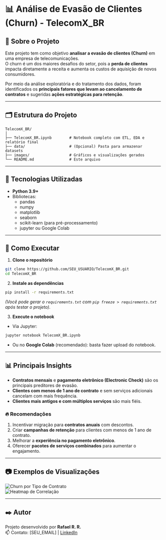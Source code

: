 # 📊 Análise de Evasão de Clientes (Churn) - TelecomX_BR

## 📌 Sobre o Projeto
Este projeto tem como objetivo **analisar a evasão de clientes (Churn)** em uma empresa de telecomunicações.  
O churn é um dos maiores desafios do setor, pois a **perda de clientes** impacta diretamente a receita e aumenta os custos de aquisição de novos consumidores.  

Por meio da análise exploratória e do tratamento dos dados, foram identificados os **principais fatores que levam ao cancelamento de contratos** e sugeridas **ações estratégicas para retenção**.

---

## 🗂 Estrutura do Projeto

```
TelecomX_BR/
│
├── TelecomX_BR.ipynb        # Notebook completo com ETL, EDA e relatório final
├── data/                    # (Opcional) Pasta para armazenar datasets
├── images/                  # Gráficos e visualizações gerados
└── README.md                # Este arquivo
```

---

## 🔧 Tecnologias Utilizadas

- **Python 3.9+**
- Bibliotecas:
  - pandas
  - numpy
  - matplotlib
  - seaborn
  - scikit-learn (para pré-processamento)
  - jupyter ou Google Colab

---

## 🚀 Como Executar

1. **Clone o repositório**  
```bash
git clone https://github.com/SEU_USUARIO/TelecomX_BR.git
cd TelecomX_BR
```

2. **Instale as dependências**  
```bash
pip install -r requirements.txt
```
*(Você pode gerar o `requirements.txt` com `pip freeze > requirements.txt` após testar o projeto).*

3. **Execute o notebook**  
- Via Jupyter:  
```bash
jupyter notebook TelecomX_BR.ipynb
```
- Ou no **Google Colab** (recomendado): basta fazer upload do notebook.

---

## 📊 Principais Insights

- **Contratos mensais** e **pagamento eletrônico (Electronic Check)** são os principais preditores de evasão.
- **Clientes com menos de 1 ano de contrato** e sem serviços adicionais cancelam com mais frequência.
- **Clientes mais antigos e com múltiplos serviços** são mais fiéis.

### 🔥 Recomendações

1. Incentivar migração para **contratos anuais** com descontos.
2. Criar **campanhas de retenção** para clientes com menos de 1 ano de contrato.
3. Melhorar a **experiência no pagamento eletrônico**.
4. Oferecer **pacotes de serviços combinados** para aumentar o engajamento.

---

## 📷 Exemplos de Visualizações

![Churn por Tipo de Contrato](images/analise_de_evasao_variaveis_categoricas.png)  
![Heatmap de Correlação](images/analise_de_evasao_variaveis_numericas.png)

---

## ✒️ Autor
Projeto desenvolvido por **Rafael R. R.**  
📫 Contato: [SEU_EMAIL] | [LinkedIn](SEU_LINKEDIN)
